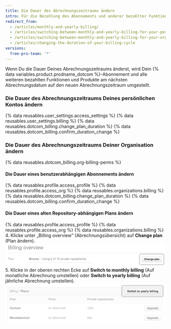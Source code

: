 ```yaml
---
title: Die Dauer des Abrechnungszeitraums ändern
intro: Für die Bezahlung des Abonnements und anderer bezahlter Funktionen Deines Kontos kannst Du einen monatlichen oder jährlichen Abrechnungszeitraum auswählen.
redirect_from:
  - /articles/monthly-and-yearly-billing/
  - /articles/switching-between-monthly-and-yearly-billing-for-your-personal-account/
  - /articles/switching-between-monthly-and-yearly-billing-for-your-organization/
  - /articles/changing-the-duration-of-your-billing-cycle
versions:
  free-pro-team: '*'
---
```


Wenn Du die Dauer Deines Abrechnungszeitraums änderst, wird Dein {% data variables.product.prodname_dotcom %}-Abonnement und alle weiteren bezahlten Funktionen und Produkte am nächsten Abrechnungsdatum auf den neuen Abrechnungszeitraum umgestellt.

### Die Dauer des Abrechnungszeitraums Deines persönlichen Kontos ändern

{% data reusables.user_settings.access_settings %}
{% data reusables.user_settings.billing %}
{% data reusables.dotcom_billing.change_plan_duration %}
{% data reusables.dotcom_billing.confirm_duration_change %}

### Die Dauer des Abrechnungszeitraums Deiner Organisation ändern

{% data reusables.dotcom_billing.org-billing-perms %}

#### Die Dauer eines benutzerabhängigen Abonnements ändern

{% data reusables.profile.access_profile %}
{% data reusables.profile.access_org %}
{% data reusables.organizations.billing %}
{% data reusables.dotcom_billing.change_plan_duration %}
{% data reusables.dotcom_billing.confirm_duration_change %}

#### Die Dauer eines alten Repository-abhängigen Plans ändern

{% data reusables.profile.access_profile %}
{% data reusables.profile.access_org %}
{% data reusables.organizations.billing %}
4. Klicke unter „Billing overview“ (Abrechnungsübersicht) auf **Change plan** (Plan ändern). ![Schaltfläche zum Ändern des Plans in der Abrechnungsübersicht](/assets/images/help/billing/billing_overview_change_plan.png)
5. Klicke in der oberen rechten Ecke auf **Switch to monthly billing** (Auf monatliche Abrechnung umstellen) oder **Switch to yearly billing** (Auf jährliche Abrechnung umstellen). ![Abschnitt zu Abrechnungsinformationen](/assets/images/help/billing/settings_billing_organization_plans_switch_to_yearly.png)
